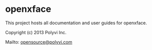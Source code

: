 openxface
=========

This project hosts all documentation and user guides for openxface.

Copyright (c) 2013 Polyvi Inc.

Mailto: opensource@polyvi.com
